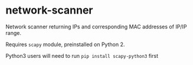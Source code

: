 # network-scanner

Network scanner returning IPs and corresponding MAC addresses of IP/IP range.

Requires ```scapy``` module, preinstalled on Python 2. 

Python3 users will need to run
```pip install scapy-python3``` first
